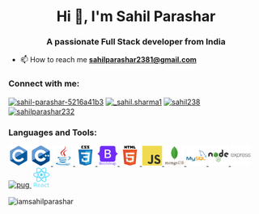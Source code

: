 <h1 align="center">Hi 👋, I'm Sahil Parashar</h1>
<h3 align="center">A passionate Full Stack developer from India</h3>

<!-- - 🌱 I’m currently learning Java . -->

- 📫 How to reach me **sahilparashar2381@gmail.com**

<h3 align="left">Connect with me:</h3>
<p align="left">
    <a href="https://linkedin.com/in/sahil2381" target="blank"><img align="center"
            src="https://raw.githubusercontent.com/rahuldkjain/github-profile-readme-generator/master/src/images/icons/Social/linked-in-alt.svg"
            alt="sahil-parashar-5216a41b3" height="30" width="40" /></a>
    <a href="https://instagram.com/_sahil.sharma1" target="blank"><img align="center"
            src="https://raw.githubusercontent.com/rahuldkjain/github-profile-readme-generator/master/src/images/icons/Social/instagram.svg"
            alt="_sahil.sharma1" height="30" width="40" /></a>
    <a href="https://www.codechef.com/users/sahil238" target="blank"><img align="center"
            src="https://cdn.jsdelivr.net/npm/simple-icons@3.1.0/icons/codechef.svg" alt="sahil238" height="30"
            width="40" /></a>
    <a href="https://www.hackerrank.com/sahilparashar232" target="blank"><img align="center"
            src="https://raw.githubusercontent.com/rahuldkjain/github-profile-readme-generator/master/src/images/icons/Social/hackerrank.svg"
            alt="sahilparashar232" height="30" width="40" /></a>
</p>

<h3 align="left">Languages and Tools:</h3>
<p align="left">
    <a href="https://www.cprogramming.com/" target="_blank"> <img
            src="https://raw.githubusercontent.com/devicons/devicon/master/icons/c/c-original.svg" alt="c" width="40"
            height="40" /></a>
    <a href="https://www.w3schools.com/cpp/" target="_blank"> <img
            src="https://raw.githubusercontent.com/devicons/devicon/master/icons/cplusplus/cplusplus-original.svg"
            alt="cplusplus" width="40" height="40" /> </a>
    <a href="https://www.java.com" target="_blank"> <img
            src="https://raw.githubusercontent.com/devicons/devicon/master/icons/java/java-original.svg" alt="java"
            width="40" height="40" /> </a>
    <a href="https://www.w3schools.com/css/" target="_blank"><img
            src="https://raw.githubusercontent.com/devicons/devicon/master/icons/css3/css3-original-wordmark.svg"
            alt="css3" width="40" height="40" /> </a>
    <a href="https://getbootstrap.com" target="_blank"> <img
            src="https://raw.githubusercontent.com/devicons/devicon/master/icons/bootstrap/bootstrap-plain-wordmark.svg"
            alt="bootstrap" width="40" height="40" /> </a>
    <a href="https://www.w3.org/html/" target="_blank"> <img
            src="https://raw.githubusercontent.com/devicons/devicon/master/icons/html5/html5-original-wordmark.svg"
            alt="html5" width="40" height="40" /> </a>
    <a href="https://developer.mozilla.org/en-US/docs/Web/JavaScript" target="_blank"> <img
            src="https://raw.githubusercontent.com/devicons/devicon/master/icons/javascript/javascript-original.svg"
            alt="javascript" width="40" height="40" /> </a>
    <a href="https://www.mongodb.com/" target="_blank"> <img
            src="https://raw.githubusercontent.com/devicons/devicon/master/icons/mongodb/mongodb-original-wordmark.svg"
            alt="mongodb" width="40" height="40" /> </a>
    <a href="https://www.mysql.com/" target="_blank"> <img
            src="https://raw.githubusercontent.com/devicons/devicon/master/icons/mysql/mysql-original-wordmark.svg"
            alt="mysql" width="40" height="40" /> </a>
    <a href="https://nodejs.org" target="_blank"> <img
            src="https://raw.githubusercontent.com/devicons/devicon/master/icons/nodejs/nodejs-original-wordmark.svg"
            alt="nodejs" width="40" height="40" /> </a>
    <a href="https://expressjs.com" target="_blank"> <img
            src="https://raw.githubusercontent.com/devicons/devicon/master/icons/express/express-original-wordmark.svg"
            alt="express" width="40" height="40" /> </a>
    <a href="https://pugjs.org" target="_blank"> <img src="https://cdn.worldvectorlogo.com/logos/pug.svg" alt="pug"
            width="40" height="40" /> </a>
    <a href="https://reactjs.org/" target="_blank"> <img
            src="https://raw.githubusercontent.com/devicons/devicon/master/icons/react/react-original-wordmark.svg"
            alt="react" width="40" height="40" /> </a>
</p>

<p><img align="center"
        src="https://github-readme-stats.vercel.app/api/top-langs?username=iamsahilparashar&show_icons=true&locale=en&layout=compact"
        alt="iamsahilparashar" /></p>

